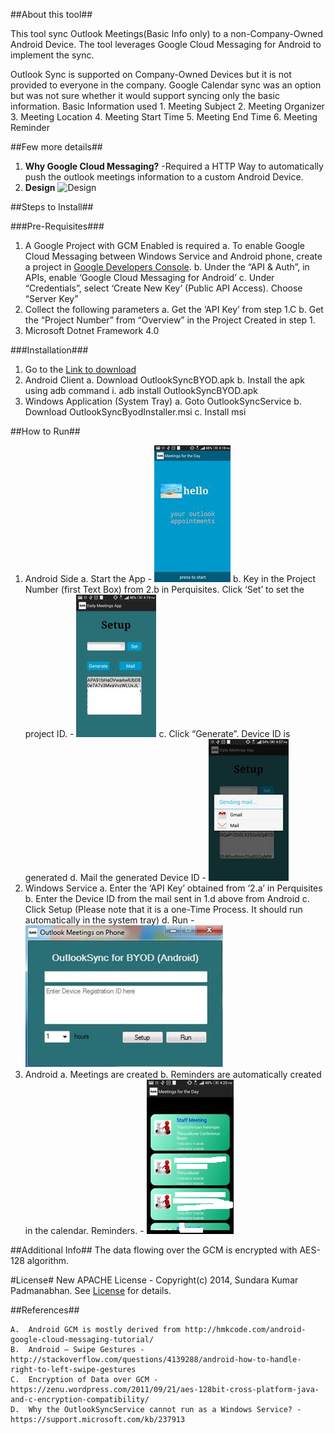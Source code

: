 ##About this tool##

This tool sync Outlook Meetings(Basic Info only) to a non-Company-Owned Android Device. The tool leverages Google Cloud Messaging for Android to implement the 
sync. 

Outlook Sync is supported on Company-Owned Devices but it is not provided to everyone in the company. Google Calendar sync was an option but was not sure 
whether it would support syncing only the basic information. Basic Information used
	1. Meeting Subject
	2. Meeting Organizer
	3. Meeting Location
	4. Meeting Start Time
	5. Meeting End Time
	6. Meeting Reminder

##Few more details##

  1. **Why Google Cloud Messaging?**
     -Required a HTTP Way to automatically push the outlook meetings information to a custom Android Device. 
  2. **Design**
	 ![Design](/https://github.com/clicksuku/SundarkpCode/blob/master/Images/OutlookSyncServiceForBYOD_Design.png) 
     
##Steps to Install##

###Pre-Requisites###
  
1. A Google Project with GCM Enabled is required
	a.	To enable Google Cloud Messaging between Windows Service and Android phone, create a project in [Google Developers Console](https://console.developers.google.com/project). 
	b.	Under the “API & Auth”, in APIs, enable ‘Google Cloud Messaging for Android’
	c.	Under “Credentials”, select ‘Create New Key’ (Public API Access). Choose “Server Key”
2.	Collect the following parameters
	a.	Get the ‘API Key’ from step 1.C 
	b.	Get the “Project Number” from “Overview” in the Project Created in step 1.
3. Microsoft Dotnet Framework 4.0


###Installation###
  
1.	Go to the [Link to download](https://drive.google.com/folderview?id=0BxO_wd5xBtRWfjJxNVlzTURtWlRtcXdSdTZXQkoyZjZ1MmRISk5GS3h4QVdQX2FoeVdLekk&usp=sharing_eid&invite=CO_E0ik)
2.	Android Client
	a.	Download OutlookSyncBYOD.apk
	b.	Install the apk using adb command
		i. adb install OutlookSyncBYOD.apk
3.	Windows Application (System Tray)
	a.	Goto OutlookSyncService
	b.	Download OutlookSyncByodInstaller.msi
	c.	Install msi

     
##How to Run##
1.	Android Side
	a.	Start the App
		- ![alt text](https://github.com/clicksuku/SundarkpCode/blob/master/Images/OutlookBYODLandingPage.png "Landing Page")
	b.	Key in the Project Number (first Text Box) from 2.b in Perquisites. Click ‘Set’ to set the project ID.
		- ![alt text](https://github.com/clicksuku/SundarkpCode/blob/master/Images/OutlookBYODSetupScreen.png "Device ID Generated")
	c.	Click “Generate”. Device ID is generated
	d.	Mail the generated Device ID
		- ![alt text](https://github.com/clicksuku/SundarkpCode/blob/master/Images/OutlookBYODDeviceID.png "Mail the Device ID")
2.	Windows Service
	a.	Enter the ‘API Key’ obtained from ‘2.a’ in Perquisites
	b.	Enter the Device ID from the mail sent in 1.d above from Android
	c.	Click Setup (Please note that it is a one-Time Process. It should run automatically in the system tray)
	d.	Run	
		- ![alt text](https://github.com/clicksuku/SundarkpCode/blob/master/Images/OutlookBYODWinApp.png "Windows Application")
3.	Android
	a.	Meetings are created
	b.	Reminders are automatically created in the calendar. Reminders.
		- ![alt text](https://github.com/clicksuku/SundarkpCode/blob/master/Images/OutlookBYODMeeting.png "Meetings listed on your device")

##Additional Info##
The data flowing over the GCM is encrypted with AES-128 algorithm. 

#License#
New APACHE License - Copyright(c) 2014, Sundara Kumar Padmanabhan. 
See [License](http://www.apache.org/licenses/LICENSE-2.0.html) for details.
    
##References##

    A.	Android GCM is mostly derived from http://hmkcode.com/android-google-cloud-messaging-tutorial/
	B.	Android – Swipe Gestures - http://stackoverflow.com/questions/4139288/android-how-to-handle-right-to-left-swipe-gestures
	C.	Encryption of Data over GCM - https://zenu.wordpress.com/2011/09/21/aes-128bit-cross-platform-java-and-c-encryption-compatibility/
	D.	Why the OutlookSyncService cannot run as a Windows Service? - https://support.microsoft.com/kb/237913 	

     
     
